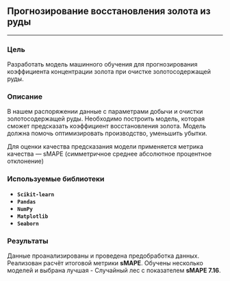 ﻿## Прогнозирование восстановления золота из руды

---
### Цель
Разработать модель машинного обучения для прогнозирования коэффициента концентрации золота при очистке золотосодержащей руды.

### Описание
В нашем распоряжении данные с параметрами добычи и очистки золотосодержащей руды. Необходимо построить модель, которая сможет предсказать коэффициент восстановления золота. Модель должна помочь оптимизировать производство, уменьшить убытки.

Для оценки качества предсказания модели применяется метрика качества — sMAPE (симметричное среднее абсолютное процентное отклонение)

### Используемые библиотеки
- **`Scikit-learn`**
- **`Pandas`**
- **`NumPy`**
- **`Matplotlib`**
- **`Seaborn`**

### Результаты
Данные проанализированы и проведена предобработка данных. Реализован расчёт итоговой метрики **sMAPE**. Обучены несколько моделей и выбрана лучшая - Случайный лес с показателем **sMAPE 7.16**.
